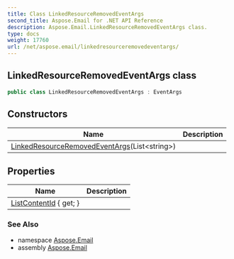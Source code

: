 ```yaml
---
title: Class LinkedResourceRemovedEventArgs
second_title: Aspose.Email for .NET API Reference
description: Aspose.Email.LinkedResourceRemovedEventArgs class. 
type: docs
weight: 17760
url: /net/aspose.email/linkedresourceremovedeventargs/
---
```

## LinkedResourceRemovedEventArgs class

```csharp
public class LinkedResourceRemovedEventArgs : EventArgs
```

## Constructors

| Name | Description |
| --- | --- |
| [LinkedResourceRemovedEventArgs](linkedresourceremovedeventargs/)(List&lt;string&gt;) |  |

## Properties

| Name | Description |
| --- | --- |
| [ListContentId](../../aspose.email/linkedresourceremovedeventargs/listcontentid/) { get; } |  |

### See Also

* namespace [Aspose.Email](../../aspose.email/)
* assembly [Aspose.Email](../../)


